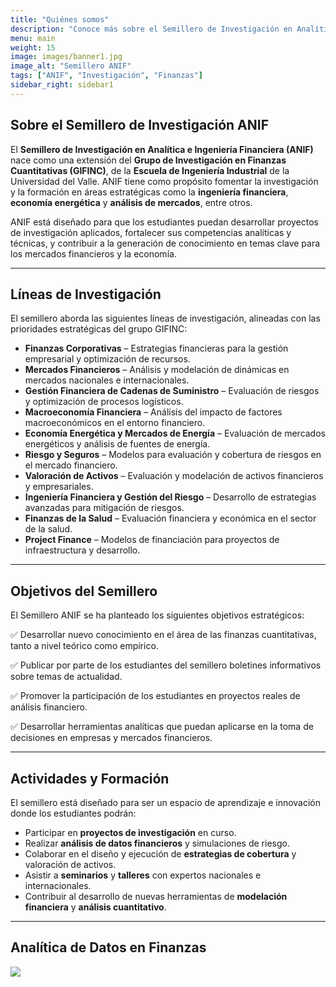 ```yaml
---
title: "Quiénes somos"
description: "Conoce más sobre el Semillero de Investigación en Analítica e Ingeniería Financiera (ANIF)."
menu: main
weight: 15
image: images/banner1.jpg
image_alt: "Semillero ANIF"
tags: ["ANIF", "Investigación", "Finanzas"]
sidebar_right: sidebar1
---
```


## Sobre el Semillero de Investigación ANIF

El **Semillero de Investigación en Analítica e Ingeniería Financiera (ANIF)** nace como una extensión del **Grupo de Investigación en Finanzas Cuantitativas (GIFINC)**, de la **Escuela de Ingeniería Industrial** de la Universidad del Valle. ANIF tiene como propósito fomentar la investigación y la formación en áreas estratégicas como la **ingeniería financiera**, **economía energética** y **análisis de mercados**, entre otros.

ANIF está diseñado para que los estudiantes puedan desarrollar proyectos de investigación aplicados, fortalecer sus competencias analíticas y técnicas, y contribuir a la generación de conocimiento en temas clave para los mercados financieros y la economía.

---

## Líneas de Investigación

El semillero aborda las siguientes líneas de investigación, alineadas con las prioridades estratégicas del grupo GIFINC:

- **Finanzas Corporativas** – Estrategias financieras para la gestión empresarial y optimización de recursos.  
- **Mercados Financieros** – Análisis y modelación de dinámicas en mercados nacionales e internacionales.  
- **Gestión Financiera de Cadenas de Suministro** – Evaluación de riesgos y optimización de procesos logísticos.  
- **Macroeconomía Financiera** – Análisis del impacto de factores macroeconómicos en el entorno financiero.  
- **Economía Energética y Mercados de Energía** – Evaluación de mercados energéticos y análisis de fuentes de energía.  
- **Riesgo y Seguros** – Modelos para evaluación y cobertura de riesgos en el mercado financiero.  
- **Valoración de Activos** – Evaluación y modelación de activos financieros y empresariales.  
- **Ingeniería Financiera y Gestión del Riesgo** – Desarrollo de estrategias avanzadas para mitigación de riesgos.  
- **Finanzas de la Salud** – Evaluación financiera y económica en el sector de la salud.  
- **Project Finance** – Modelos de financiación para proyectos de infraestructura y desarrollo.  

---

## Objetivos del Semillero

El Semillero ANIF se ha planteado los siguientes objetivos estratégicos:

✅ Desarrollar nuevo conocimiento en el área de las finanzas cuantitativas, tanto a nivel teórico como empírico. 

✅ Publicar  por parte de los estudiantes del semillero boletines informativos sobre temas de actualidad.

✅ Promover la participación de los estudiantes en proyectos reales de análisis financiero.  

✅ Desarrollar herramientas analíticas que puedan aplicarse en la toma de decisiones en empresas y mercados financieros.  

---

## Actividades y Formación

El semillero está diseñado para ser un espacio de aprendizaje e innovación donde los estudiantes podrán:  

- Participar en **proyectos de investigación** en curso.  
- Realizar **análisis de datos financieros** y simulaciones de riesgo.  
- Colaborar en el diseño y ejecución de **estrategias de cobertura** y valoración de activos.  
- Asistir a **seminarios** y **talleres** con expertos nacionales e internacionales.  
- Contribuir al desarrollo de nuevas herramientas de **modelación financiera** y **análisis cuantitativo**.  


---

## Analítica de Datos en Finanzas


![](https://juniorjb5.github.io/ANIF/images/Imagen1.png)





